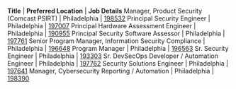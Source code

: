 **Title**  |  **Preferred Location**  | **Job Details**
Manager, Product Security (Comcast PSIRT) | Philadelphia | [198532](https://jobs.comcast.com/job-198532-manager-product-security-comcast-psirt-in-philadelphia-pa-telecommunications)
Principal Security Engineer | Philadelphia | [197007](https://jobs.comcast.com/job-197007-principal-security-engineer-in-philadelphia-pa-telecommunications)
Principal Hardware Assessment Engineer | Philadelphia | [190955](https://jobs.comcast.com/job-190955-principal-hardware-assessment-engineer-in-philadelphia-pa-technology-it)
Principal Security Software Assessor | Philadelphia | [197761](https://jobs.comcast.com/job-197761-principal-security-software-assessor-in-philadelphia-pa-telecommunications)
Senior Program Manager, Information Security Compliance | Philadelphia | [196648](https://jobs.comcast.com/job-196648-senior-program-manager-information-security-compliance-in-philadelphia-pa-telecommunications)
Program Manager | Philadelphia | [196563](https://jobs.comcast.com/job-196563-program-manager-in-philadelphia-pa-telecommunications)
Sr. Security Engineer | Philadelphia | [193303](https://jobs.comcast.com/job-193303-sr-security-engineer-in-philadelphia-pa-telecommunications)
Sr. DevSecOps Developer / Automation Engineer | Philadelphia | [197762](https://jobs.comcast.com/job-197762-sr-devsecops-developer-automation-engineer-in-philadelphia-pa-telecommunications)
Security Solutions Engineer | Philadelphia | [197641](https://jobs.comcast.com/job-197641-security-solutions-engineer-in-philadelphia-pa-telecommunications)
Manager, Cybersecurity Reporting / Automation | Philadelphia | [198390](https://jobs.comcast.com/job-198390-manager-cybersecurity-reportingautomation-in-philadelphia-pa-telecommunications)

